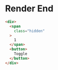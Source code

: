 # Render End
```html
<div>
  <span
    class="hidden"
  >
    1
  </span>
  <button>
    Toggle
  </button>
</div>
```
